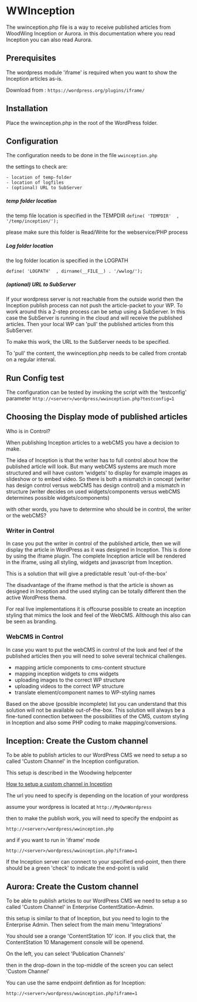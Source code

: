 # WWInception

The wwinception.php file is a way to receive published articles from WoodWing Inception or Aurora. in this documentation where you read Inception you can also read Aurora.


## Prerequisites
The wordpress module 'iframe' is required when you want to show the Inception articles as-is.

Download from : ``https://wordpress.org/plugins/iframe/ ``


## Installation 
Place the wwinception.php in the root of the WordPress folder.

## Configuration
The configuration needs to be done in the file ``wwinception.php``

the settings to check are:

	- location of temp-folder
	- location of logfiles
	- (optional) URL to SubServer
	

	
##### temp folder location	

the temp file location is specified in the TEMPDIR 
``define( 'TEMPDIR'  , '/temp/inception/');``

please make sure this folder is Read/Write for the webservice/PHP process

##### Log folder location
the log folder location is specified in the LOGPATH 

``define( 'LOGPATH'  , dirname(__FILE__) . '/wwlog/'); ``

##### (optional) URL to SubServer
If your wordpress server is not reachable from the outside world then the Inception publish process can not push the article-packet to your WP.
To work around this a 2-step process can be setup using a SubServer.
In this case the SubServer is running in the cloud and will receive the published articles. 
Then your local WP can 'pull' the published articles from this SubServer.

To make this work, the URL to the SubServer needs to be specified.

To 'pull' the content, the wwinception.php needs to be called from crontab on a regular interval.

## Run Config test
The configuration can be tested by invoking the script with the 'testconfig' parameter
``http://<server>/wordpress/wwinception.php?testconfig=1``



## Choosing the Display mode of published articles
Who is in Control? 

When publishing Inception articles to a webCMS you have a decision to make.

The idea of Inception is that the writer has to full control about how the published article will look. But many webCMS systems are much more structured and will have custom 'widgets' to display for example images as slideshow or to embed video. So there is both a mismatch in concept (writer has design control versus webCMS has design control) and a mismatch in structure (writer decides on used widgets/components versus webCMS determines possible widgets/components)

with other words, you have to determine who should be in control, the writer or the webCMS?

### Writer in Control

In case you put the writer in control of the published article, then we will display the article in WordPress as it was designed in Inception. This is done by using the iframe plugin. The complete Inception article will be rendered in the iframe, using all styling, widgets and javascript from Inception.

This is a solution that will give a predictable result 'out-of-the-box'

The disadvantage of the iframe method is that the article is shown as designed in Inception and the used styling can be totally different then the active WordPress thema.

For real live implementations it is offcourse possible to create an inception styling that mimics the look and feel of the WebCMS. Allthough this also can be seen as branding.

### WebCMS in Control
In case you want to put the webCMS in control of the look and feel of the published articles then you will need to solve several technical challenges.

- mapping article components to cms-content structure
- mapping inception widgets to cms widgets
- uploading images to the correct WP structure
- uploading videos to the correct WP structure
- translate element/component names to WP-styling names

Based on the above (possible incomplete) list you can understand that this solution will not be available out-of-the-box. This solution will always be a fine-tuned connection between the possibilities of the CMS, custom styling in Inception and also some PHP coding to make mapping/conversions.


## Inception: Create the Custom channel
To be able to publish articles to our WordPress CMS we need to setup a so called 'Custom Channel' in the Inception configuration.

This setup is described in the Woodwing helpcenter

[How to setup a custom channel in Inception](https://helpcenter.woodwing.com/hc/en-us/articles/205571815-Setting-up-a-custom-Publish-Channel-in-Inception)

The url you need to specify is depending on the location of your wordpress

assume your wordpress is located at ``http://MyOwnWordpress``

then to make the publish work, you will need to specify the endpoint as

``http://<server>/wordpress/wwinception.php``

and if you want to run in 'iframe' mode

``http://<server>/wordpress/wwinception.php?iframe=1``

If the Inception server can connect to your specified end-point, then there should be a green 'check' to indicate the end-point is valid
 

## Aurora: Create the Custom channel
To be able to publish articles to our WordPress CMS we need to setup a so called 'Custom Channel' in Enterprise ContentStation-Admin.

this setup is similar to that of Inception, but you need to login to the Enterprise Admin. Then select from the main menu 'Integrations'

You should see a orange 'ContentStation 10' icon. If you click that, the ContentStation 10 Management console will be openend.

On the left, you can select 'Publication Channels'

then in the drop-down in the top-middle of the screen you can select 'Custom Channel'

You can use the same endpoint defintion as for Inception:

``http://<server>/wordpress/wwinception.php?iframe=1``




